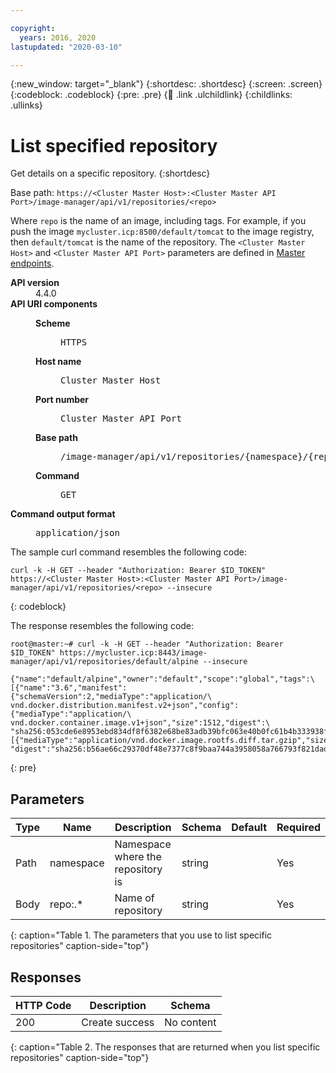 ```yaml
---

copyright:
  years: 2016, 2020
lastupdated: "2020-03-10"

---
```


{:new_window: target="_blank"}
{:shortdesc: .shortdesc}
{:screen: .screen}
{:codeblock: .codeblock}
{:pre: .pre}
{:child: .link .ulchildlink}
{:childlinks: .ullinks}

# List specified repository

Get details on a specific repository.
{:shortdesc}

Base path: `https://<Cluster Master Host>:<Cluster Master API Port>/image-manager/api/v1/repositories/<repo>`

Where `repo` is the name of an image, including tags. For example, if you push the image `mycluster.icp:8500/default/tomcat` to the image registry, then `default/tomcat` is the name of the repository. The `<Cluster Master Host>` and `<Cluster Master API Port>` parameters are defined in [Master endpoints](../install/cluster_endpoints.md#master).


<dl>
<dt><b>API version</b></dt>
<dd>4.4.0</dd>
<dt><b>API URI components</b></dt>
<dd>
<dl>
<dt><b>Scheme</b></dt>
<dd><pre>HTTPS</pre></dd>
<dt><b>Host name</b></dt>
<dd><pre>Cluster Master Host</pre></dd>
<dt><b>Port number</b></dt>
<dd><pre>Cluster Master API Port</pre></dd>
<dt><b>Base path</b></dt>
<dd><pre>/image-manager/api/v1/repositories/{namespace}/{repo}</pre></dd>
<dt><b>Command</b></dt>
<dd><pre>GET</pre></dd>
</dl>
</dd>
<dt><b>Command output format</b></dt>
<dd><pre>application/json</pre></dd>
</dl>


The sample curl command resembles the following code:

```
curl -k -H GET --header "Authorization: Bearer $ID_TOKEN" https://<Cluster Master Host>:<Cluster Master API Port>/image-manager/api/v1/repositories/<repo> --insecure
```
{: codeblock}

The response resembles the following code:

```
root@master:~# curl -k -H GET --header "Authorization: Bearer $ID_TOKEN" https://mycluster.icp:8443/image-manager/api/v1/repositories/default/alpine --insecure

{"name":"default/alpine","owner":"default","scope":"global","tags":\
[{"name":"3.6","manifest":{"schemaVersion":2,"mediaType":"application/\
vnd.docker.distribution.manifest.v2+json","config":{"mediaType":"application/\
vnd.docker.container.image.v1+json","size":1512,"digest":\
"sha256:053cde6e8953ebd834df8f6382e68be83adb39bfc063e40b0fc61b4b333938f1"},"layers":[{"mediaType":"application/vnd.docker.image.rootfs.diff.tar.gzip","size":1991435,\
"digest":"sha256:b56ae66c29370df48e7377c8f9baa744a3958058a766793f821dadcb144a4647"}]}}]}root@master:~#
```
{: pre}

## Parameters

|Type|Name|Description|Schema|Default|Required|
|----|----|-----------|------|-------|--------|
|Path|namespace|Namespace where the repository is|string| |Yes|
|Body|repo:.*|Name of repository|string| |Yes|
{: caption="Table 1. The parameters that you use to list specific repositories" caption-side="top"}

## Responses

|HTTP Code|Description|Schema|
|---------|-----------|------|
|200|Create success|No content|
{: caption="Table 2. The responses that are returned when you list specific repositories" caption-side="top"}
